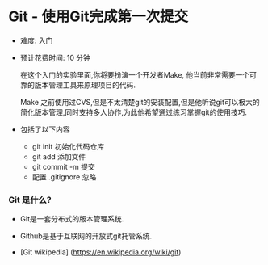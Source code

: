 # Git - 使用Git完成第一次提交

+ 难度: 入门  

+ 预计花费时间: 10 分钟

    在这个入门的实验里面,你将要扮演一个开发者Make, 他当前非常需要一个可靠的版本管理工具来原理项目的代码.

     Make 之前使用过CVS,但是不太清楚git的安装配置,但是他听说git可以极大的简化版本管理,同时支持多人协作,为此他希望通过练习掌握git的使用技巧.

+ 包括了以下内容

    + git init 初始化代码仓库
    + git add 添加文件
    + git commit -m 提交
    + 配置 .gitignore  忽略

### Git 是什么?
+ Git是一套分布式的版本管理系统.
+ Github是基于互联网的开放式git托管系统.
  
+ [Git wikipedia] (https://en.wikipedia.org/wiki/git)

   